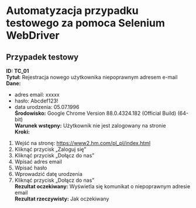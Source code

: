 # Automatyzacja przypadku testowego za pomoca Selenium WebDriver

## Przypadek testowy

**ID: TC_01**  
**Tytuł:** Rejestracja nowego użytkownika niepoprawnym adresem e-mail  
**Dane:**  
 - adres email: xxxxx  
 - hasło: Abcdef123!  
 - data urodzenia: 05.07.1996  
**Środowisko:** Google Chrome Version 88.0.4324.182 (Official Build) (64-bit)  
**Warunek wstępny:** Użytkownik nie jest zalogowany na stronie  
**Kroki:**  
1. Wejść na stronę: https://www2.hm.com/pl_pl/index.html  
 2. Kliknąć przycisk „Zaloguj się”  
 3. Kliknąć przycisk „Dołącz do nas”  
 4. Wpisać adres email  
 5. Wpisać hasło  
 6. Wprowadzić datę urodzenia  
 7. Kliknąć przycisk „Dołącz do nas”  
**Rezultat oczekiwany:** Wyświetla się komunikat o niepoprawnym adresie email  
**Rezultat rzeczywisty:** Jak oczekiwany  
